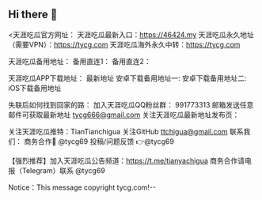 ## Hi there 👋

<天涯吃瓜官方网址：
天涯吃瓜最新入口：https://46424.my
天涯吃瓜永久地址（需要VPN）：https://tycg.com
天涯吃瓜海外永久中转：https://tycg.com

天涯吃瓜备用地址：
备用直连1：
备用直连2：

天涯吃瓜APP下载地址：
最新地址 
安卓下载备用地址一: 
安卓下载备用地址二: 
iOS下载备用地址 


失联后如何找到回家的路：
加入天涯吃瓜QQ粉丝群： 991773313
邮箱发送任意邮件可获取最新地址  tycg666@gmail.com 
关注天涯吃瓜最新地址发布页：

关注天涯吃瓜推特：TianTianchigua
关注GitHub              ttchigua@gmail.com
联系我们：
商务合作🤝  @tycg69
投稿/问题反馈 👉@tycg69

【强烈推荐】加入天涯吃瓜公告频道：https://t.me/tianyachigua
商务合作请电报（Telegram）联系 @tycg69

Notice：This message copyright  tycg.com!--
